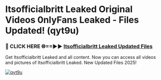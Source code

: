 # Itsofficialbritt Leaked Original Videos 0nlyFans Leaked - Files Updated! (qyt9u)

<h3>🔴 CLICK HERE 🌐==►► <a href="https://tinyurl.com/brd5kh86" rel="nofollow">Itsofficialbritt Leaked Updated Files</a></h3>

Get Itsofficialbritt Leaked and all content. Now you can access all videos and pictures of Itsofficialbritt Leaked. New Updated Files 2025!

[![qyt9u](https://i.imgur.com/K7sEzmb.gif)](https://tinyurl.com/brd5kh86)
